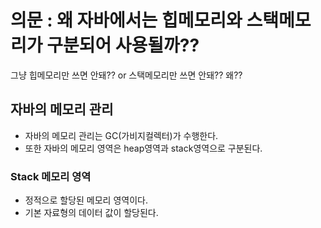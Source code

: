 # 의문 : 왜 자바에서는 힙메모리와 스택메모리가 구분되어 사용될까??
그냥 힙메모리만 쓰면 안돼?? or 스택메모리만 쓰면 안돼?? 왜??

## 자바의 메모리 관리
- 자바의 메모리 관리는 GC(가비지컬렉터)가 수행한다.
- 또한 자바의 메모리 영역은 heap영역과 stack영역으로 구분된다.

### Stack 메모리 영역
- 정적으로 할당된 메모리 영역이다.
- 기본 자료형의 데이터 값이 할당된다.

